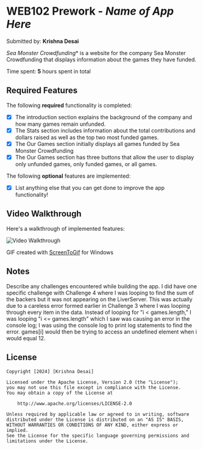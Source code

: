 # WEB102 Prework - *Name of App Here*

Submitted by: **Krishna Desai**

*Sea Monster Crowdfunding** is a website for the company Sea Monster Crowdfunding that displays information about the games they have funded.

Time spent: **5** hours spent in total

## Required Features

The following **required** functionality is completed:

* [X] The introduction section explains the background of the company and how many games remain unfunded.
* [X] The Stats section includes information about the total contributions and dollars raised as well as the top two most funded games.
* [X] The Our Games section initially displays all games funded by Sea Monster Crowdfunding
* [X] The Our Games section has three buttons that allow the user to display only unfunded games, only funded games, or all games.

The following **optional** features are implemented:

* [X] List anything else that you can get done to improve the app functionality!

## Video Walkthrough

Here's a walkthrough of implemented features:

<img src='https://imgur.com/a/1yFMTOF' title='Video Walkthrough' width='' alt='Video Walkthrough' />

<!-- Replace this with whatever GIF tool you used! -->
GIF created with [ScreenToGif](https://www.screentogif.com/) for Windows
<!-- Recommended tools:
[Kap](https://getkap.co/) for macOS

[peek](https://github.com/phw/peek) for Linux. -->

## Notes

Describe any challenges encountered while building the app.
I did have one specific challenge with Challenge 4 where I was looping to find the sum of the backers but it was not appearing on the LiverServer. This was actually due to a careless error formed earlier in Challenge 3 where I was looping through every item in the data. Instead of looping for "i < games.length," I was looping "i <= games.length" which I saw was causing an error in the console log; I was using the console log to print log statements to find the error. games[i] would then be trying to access an undefined element when i would equal 12. 

## License

    Copyright [2024] [Krishna Desai]

    Licensed under the Apache License, Version 2.0 (the "License");
    you may not use this file except in compliance with the License.
    You may obtain a copy of the License at

        http://www.apache.org/licenses/LICENSE-2.0

    Unless required by applicable law or agreed to in writing, software
    distributed under the License is distributed on an "AS IS" BASIS,
    WITHOUT WARRANTIES OR CONDITIONS OF ANY KIND, either express or implied.
    See the License for the specific language governing permissions and
    limitations under the License.
